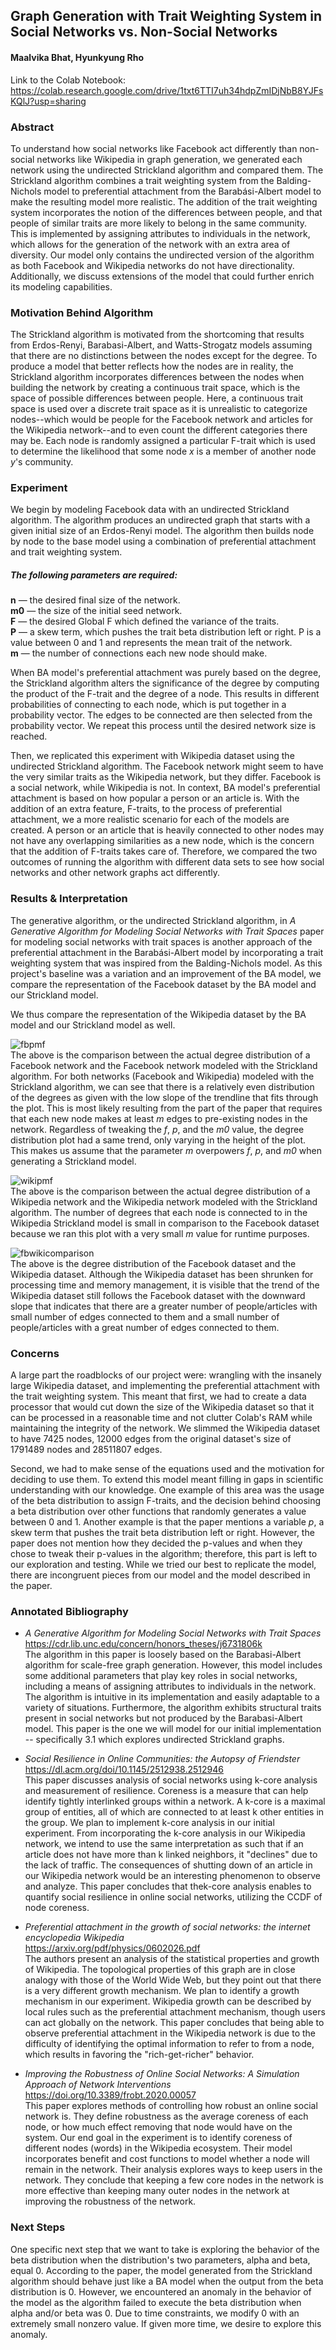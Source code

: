 ## Graph Generation with Trait Weighting System in Social Networks vs. Non-Social Networks
#### Maalvika Bhat, Hyunkyung Rho

Link to the Colab Notebook: https://colab.research.google.com/drive/1txt6TTI7uh34hdpZmIDjNbB8YJFsKQlJ?usp=sharing

### Abstract
To understand how social networks like Facebook act differently than non-social networks like Wikipedia in graph generation, we generated each network using the undirected Strickland algorithm and compared them. The Strickland algorithm combines a trait weighting system from the Balding-Nichols model to preferential attachment from the Barabási-Albert model to make the resulting model more realistic. The addition of the trait weighting system incorporates the notion of the differences between people, and that people of similar traits are more likely to belong in the same community. This is implemented by assigning attributes to individuals in the network, which allows for the generation of the network with an extra area of diversity. Our model only contains the undirected version of the algorithm as both Facebook and Wikipedia networks do not have directionality. Additionally, we discuss extensions of the model that could further enrich its modeling capabilities. 

### Motivation Behind Algorithm
The Strickland algorithm is motivated from the shortcoming that results from Erdos-Renyi, Barabasi-Albert, and Watts-Strogatz models assuming that there are no distinctions between the nodes except for the degree. To produce a model that better reflects how the nodes are in reality, the Strickland algorithm incorporates differences between the nodes when building the network by creating a continuous trait space, which is the space of possible differences between people. Here, a continuous trait space is used over a discrete trait space as it is unrealistic to categorize nodes--which would be people for the Facebook network and articles for the Wikipedia network--and to even count the different categories there may be. Each node is randomly assigned a particular F-trait which is used to determine the likelihood that some node *x* is a member of another node *y*'s community.  

### Experiment
We begin by modeling Facebook data with an undirected Strickland algorithm. The algorithm produces an undirected graph that starts with a given initial size of an Erdos-Renyi model. The algorithm then builds node by node to the base model using a combination of preferential attachment and trait weighting system.

##### The following parameters are required: <br/>
**n** — the desired final size of the network. <br/>
**m0** — the size of the initial seed network. <br/>
**F** — the desired Global F which defined the variance of the traits. <br/>
**P** — a skew term, which pushes the trait beta distribution left or right. P is a value between 0 and 1 and represents the mean trait of the network. <br/>
**m** — the number of connections each new node should make. <br/>

When BA model's preferential attachment was purely based on the degree, the Strickland algorithm alters the significance of the degree by computing the product of the F-trait and the degree of a node. This results in different probabilities of connecting to each node, which is put together in a probability vector. The edges to be connected are then selected from the probability vector. We repeat this process until the desired network size is reached. 

Then, we replicated this experiment with Wikipedia dataset using the undirected Strickland algorithm. The Facebook network might seem to have the very similar traits as the Wikipedia network, but they differ. Facebook is a social network, while Wikipedia is not. In context, BA model's preferential attachment is based on how popular a person or an article is. With the addition of an extra feature, F-traits, to the process of preferential attachment, we a more realistic scenario for each of the models are created. A person or an article that is heavily connected to other nodes may not have any overlapping similarities as a new node, which is the concern that the addition of F-traits takes care of. Therefore, we compared the two outcomes of running the algorithm with different data sets to see how social networks and other network graphs act differently.

### Results & Interpretation
The generative algorithm, or the undirected Strickland algorithm, in *A Generative Algorithm for Modeling Social Networks with Trait Spaces* paper for modeling social networks with trait spaces is another approach of the preferential attachment in the Barabási-Albert model by incorporating a trait weighting system that was inspired from the Balding-Nichols model. As this project's baseline was a variation and an improvement of the BA model, we compare the representation of the Facebook dataset by the BA model and our  Strickland model. 

We thus compare the representation of the Wikipedia dataset by the BA model and our Strickland model as well. 

![fbpmf](https://github.com/maalvikabhat/growthofsocialnetworks/blob/main/fb_strickland_plot.png) <br/>
The above is the comparison between the actual degree distribution of a Facebook network and the Facebook network modeled with the Strickland algorithm. For both networks (Facebook and Wikipedia) modeled with the Strickland algorithm, we can see that there is a relatively even distribution of the degrees as given with the low slope of the trendline that fits through the plot. This is most likely resulting from the part of the paper that requires that each new node makes at least *m* edges to pre-existing nodes in the network. Regardless of tweaking the *f*, *p*, and the *m0* value, the degree distribution plot had a same trend, only varying in the height of the plot. This makes us assume that the parameter *m* overpowers *f*, *p*, and *m0* when generating a Strickland model.

![wikipmf](https://github.com/maalvikabhat/growthofsocialnetworks/blob/main/wiki_strickland_plot%20(1).png) <br/>
The above is the comparison between the actual degree distribution of a Wikipedia network and the Wikipedia network modeled with the Strickland algorithm. The number of degrees that each node is connected to in the Wikipedia Strickland model is small in comparison to the Facebook dataset because we ran this plot with a very small *m* value for runtime purposes.

![fbwikicomparison](https://github.com/maalvikabhat/growthofsocialnetworks/blob/main/pmf_wiki_fb%20(1).png) <br/>
The above is the degree distribution of the Facebook dataset and the Wikipedia dataset. Although the Wikipedia dataset has been shrunken for processing time and memory management, it is visible that the trend of the Wikipedia dataset still follows the Facebook dataset with the downward slope that indicates that there are a greater number of people/articles with small number of edges connected to them and a small number of people/articles with a great number of edges connected to them.

### Concerns
A large part the roadblocks of our project were: wrangling with the insanely large Wikipedia dataset, and implementing the preferential attachment with the trait weighting system. This meant that first, we had to create a data processor that would cut down the size of the Wikipedia dataset so that it can be processed in a reasonable time and not clutter Colab's RAM while maintaining the integrity of the network. We slimmed the Wikipedia dataset to have 7425 nodes, 12000 edges from the original dataset's size of 1791489 nodes and 28511807 edges.

Second, we had to make sense of the equations used and the motivation for deciding to use them. To extend this model meant filling in gaps in scientific understanding with our knowledge. One example of this area was the usage of the beta distribution to assign F-traits, and the decision behind choosing a beta distribution over other functions that randomly generates a value between 0 and 1. Another example is that the paper mentions a variable *p*, a skew term that pushes the trait beta distribution left or right. However, the paper does not mention how they decided the p-values and when they chose to tweak their p-values in the algorithm; therefore, this part is left to our exploration and testing. While we tried our best to replicate the model, there are incongruent pieces from our model and the model described in the paper. 

### Annotated Bibliography 

- *A Generative Algorithm for Modeling Social Networks with Trait Spaces* <br/>
https://cdr.lib.unc.edu/concern/honors_theses/j6731806k <br/>
The algorithm in this paper is loosely based on the Barabasi-Albert algorithm for scale-free graph generation. 
However, this model includes some additional parameters that play key roles in social networks, including a means of assigning attributes to individuals in the network.
The algorithm is intuitive in its implementation and easily adaptable to a variety of situations. 
Furthermore, the algorithm exhibits structural traits present in social networks but not produced by the Barabasi-Albert model. 
This paper is the one we will model for our initial implementation -- specifically 3.1 which explores undirected Strickland graphs. 

- *Social Resilience in Online Communities: the Autopsy of Friendster* <br/>
https://dl.acm.org/doi/10.1145/2512938.2512946 <br/>
This paper discusses analysis of social networks using k-core analysis and measurement of resilience. Coreness is a measure that can help identify tightly interlinked groups within a network. A k-core is a maximal group of entities, all of which are connected to at least k other entities in the group. 
We plan to implement k-core analysis in our initial experiment. From incorporating the k-core analysis in our Wikipedia network, we intend to use the same interpretation as such that if an article does not have more than k linked neighbors, it "declines" due to the lack of traffic. The consequences of shutting down of an article in our Wikipedia network would be an interesting phenomenon to observe and analyze. This paper concludes that thek-core analysis enables to quantify social resilience in online social networks, utilizing the CCDF of node coreness.
 
- *Preferential attachment in the growth of social networks: the internet encyclopedia Wikipedia* <br/>
https://arxiv.org/pdf/physics/0602026.pdf <br/>
The authors present an analysis of the statistical properties and growth of Wikipedia. The topological properties of this graph are in close analogy with those of the World Wide Web, but they point out that there is a very different growth mechanism. We plan to identify a growth mechanism in our experiment. Wikipedia growth can be described by local rules such as the preferential attachment mechanism, though users can act globally on the network. This paper concludes that being able to observe preferential attachment in the Wikipedia network is due to the difficulty of identifying the optimal information to refer to from a node, which results in favoring the "rich-get-richer" behavior.
 
- *Improving the Robustness of Online Social Networks: A Simulation Approach of Network Interventions* <br/>
https://doi.org/10.3389/frobt.2020.00057 <br/>
This paper explores methods of controlling how robust an online social network is. They define robustness as the average coreness of each node, or how much effect removing that node would have on the system. Our end goal in the experiment is to identify coreness of different nodes (words) in the Wikipedia ecosystem. Their model incorporates benefit and cost functions to model whether a node will remain in the network. Their analysis explores ways to keep users in the network. They conclude that keeping a few core nodes in the network is more effective than keeping many outer nodes in the network at improving the robustness of the network. 


### Next Steps
One specific next step that we want to take is exploring the behavior of the beta distribution when the distribution's two parameters, alpha and beta, equal 0. According to the paper, the model generated from the Strickland algorithm should behave just like a BA model when the output from the beta distribution is 0. However, we encountered an anomaly in the behavior of the model as the algorithm failed to execute the beta distribution when alpha and/or beta was 0. Due to time constraints, we modify 0 with an extremely small nonzero value. If given more time, we desire to explore this anomaly.
